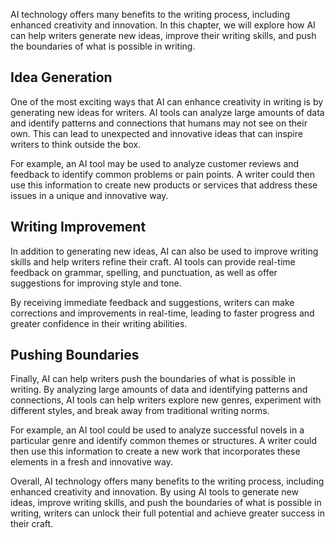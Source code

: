 

AI technology offers many benefits to the writing process, including enhanced creativity and innovation. In this chapter, we will explore how AI can help writers generate new ideas, improve their writing skills, and push the boundaries of what is possible in writing.

Idea Generation
---------------

One of the most exciting ways that AI can enhance creativity in writing is by generating new ideas for writers. AI tools can analyze large amounts of data and identify patterns and connections that humans may not see on their own. This can lead to unexpected and innovative ideas that can inspire writers to think outside the box.

For example, an AI tool may be used to analyze customer reviews and feedback to identify common problems or pain points. A writer could then use this information to create new products or services that address these issues in a unique and innovative way.

Writing Improvement
-------------------

In addition to generating new ideas, AI can also be used to improve writing skills and help writers refine their craft. AI tools can provide real-time feedback on grammar, spelling, and punctuation, as well as offer suggestions for improving style and tone.

By receiving immediate feedback and suggestions, writers can make corrections and improvements in real-time, leading to faster progress and greater confidence in their writing abilities.

Pushing Boundaries
------------------

Finally, AI can help writers push the boundaries of what is possible in writing. By analyzing large amounts of data and identifying patterns and connections, AI tools can help writers explore new genres, experiment with different styles, and break away from traditional writing norms.

For example, an AI tool could be used to analyze successful novels in a particular genre and identify common themes or structures. A writer could then use this information to create a new work that incorporates these elements in a fresh and innovative way.

Overall, AI technology offers many benefits to the writing process, including enhanced creativity and innovation. By using AI tools to generate new ideas, improve writing skills, and push the boundaries of what is possible in writing, writers can unlock their full potential and achieve greater success in their craft.
